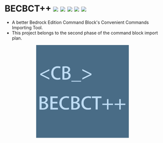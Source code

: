 # BECBCT++ [![](https://img.shields.io/badge/License-GPL-green)](https://github.com/Blukdev/BECBCT/blob/main/LICENSE) [![](https://img.shields.io/badge/version-ClosedBeta-red)]() ![](https://img.shields.io/badge/OS-Windows/Linux-blue) ![](https://img.shields.io/badge/Author-Lampese-success) ![](https://img.shields.io/badge/Author-KCN-success)
- A better Bedrock Edition Command Block's Convenient Commands Importing Tool.
- This project belongs to the second phase of the command block import plan.
 <div align=center><img src="./icon.png" width = "300" height = "300" alt="icon" align=center/></div>

